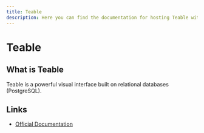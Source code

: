 ```yaml
---
title: Teable
description: Here you can find the documentation for hosting Teable with Coolify.
---
```


# Teable

## What is Teable

Teable is a powerful visual interface built on relational databases (PostgreSQL).

## Links

- [Official Documentation](https://help.teable.io/?utm_source=coolify.io)
